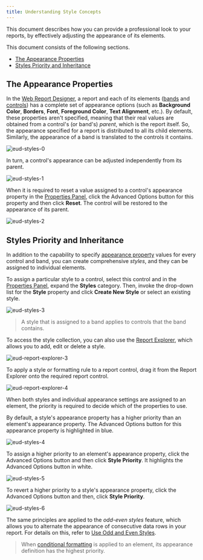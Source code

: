```yaml
---
title: Understanding Style Concepts
---
```

This document describes how you can provide a professional look to your reports, by effectively adjusting the appearance of its elements.

This document consists of the following sections.
* [The Appearance Properties](#properties)
* [Styles Priority and Inheritance](#inheritance)

## <a name="properties"/>The Appearance Properties
In the [Web Report Designer](../../../../../interface-elements-for-web/articles/report-designer.md), a report and each of its elements ([bands](../../../../../interface-elements-for-web/articles/report-designer/report-elements/report-bands.md) and [controls](../../../../../interface-elements-for-web/articles/report-designer/report-elements/report-controls.md)) has a complete set of appearance options (such as **Background Color**, **Borders**, **Font**, **Foreground Color**, **Text Alignment**, etc.). By default, these properties aren't specified, meaning that their real values are obtained from a control's (or band's) _parent_, which is the report itself. So, the appearance specified for a report is distributed to all its child elements. Similarly, the appearance of a band is translated to the controls it contains.

![eud-styles-0](../../../../images/Img120191.png)

In turn, a control's appearance can be adjusted independently from its parent.

![eud-styles-1](../../../../images/Img120192.png)

When it is required to reset a value assigned to a control's appearance property in the [Properties Panel](../../../../../interface-elements-for-web/articles/report-designer/interface-elements/properties-panel.md), click the Advanced Options button for this property and then click **Reset**. The control will be restored to the appearance of its parent.

![eud-styles-2](../../../../images/Img120193.png)

## <a name="inheritance"/>Styles Priority and Inheritance
In addition to the capability to specify [appearance property](#properties) values for every control and band, you can create comprehensive _styles_, and they can be assigned to individual elements.

To assign a particular style to a control, select this control and in the [Properties Panel](../../../../../interface-elements-for-web/articles/report-designer/interface-elements/properties-panel.md), expand the **Styles** category. Then, invoke the drop-down list for the **Style** property and click **Create New Style** or select an existing style.

![eud-styles-3](../../../../images/Img120194.png)

> A style that is assigned to a band applies to controls that the band contains.

To access the style collection, you can also use the [Report Explorer](../../../../../interface-elements-for-web/articles/report-designer/interface-elements/report-explorer.md), which allows you to add, edit or delete a style.

![eud-report-explorer-3](../../../../images/Img120129.png)

To apply a style or formatting rule to a report control, drag it from the Report Explorer onto the required report control.

![eud-report-explorer-4](../../../../images/Img120130.png)

When both styles and individual appearance settings are assigned to an element, the priority is required to decide which of the properties to use.

By default, a style's appearance property has a higher priority than an element's appearance property. The Advanced Options button for this appearance property is highlighted in blue.
 

![eud-styles-4](../../../../images/Img120195.png)

To assign a higher priority to an element's appearance property, click the Advanced Options button and then click **Style Priority**. It highlights the Advanced Options button in white.

![eud-styles-5](../../../../images/Img120196.png)

To revert a higher priority to a style's appearance property, click the Advanced Options button and then, click **Style Priority**.

![eud-styles-6](../../../../images/Img120197.png)

The same principles are applied to the _odd-even styles_ feature, which allows you to alternate the appearance of consecutive data rows in your report. For details on this, refer to [Use Odd and Even Styles](../../../../../interface-elements-for-web/articles/report-designer/creating-reports/appearance-customization/use-odd-and-even-styles.md).

> When [conditional formatting](../../../../../interface-elements-for-web/articles/report-designer/creating-reports/appearance-customization/conditionally-change-a-control's-appearance.md) is applied to an element, its appearance definition has the highest priority.